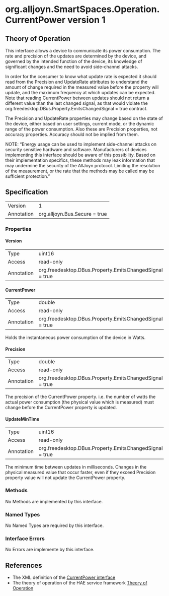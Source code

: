 # org.alljoyn.SmartSpaces.Operation.CurrentPower version 1


## Theory of Operation
This interface allows a device to communicate its power consumption.  The rate
and precision of the updates are determined by the device, and governed by the
intended function of the device, its knowledge of significant changes and the
need to avoid side-channel attacks.

In order for the consumer to know what update rate is expected it should read
from the Precision and UpdateRate attributes to understand the amount of change 
required in the measured value before the property will update, and the maximum 
frequency at which updates can be expected.  Note that reading CurrentPower
between updates should not return a different value than the last changed
signal, as that would violate the
org.freedesktop.DBus.Property.EmitsChangedSignal = true contract.

The Precision and UpdateRate properties may change based on the state of the
device, either based on user settings, current mode, or the dynamic range of the
power consumption.  Also these are Precision properties, not accuracy
properties.  Accuracy should not be implied from them.

NOTE: “Energy usage can be used to implement side-channel attacks on security
sensitive hardware and software.  Manufacturers of devices implementing this
interface should be aware of this possibility.  Based on their implementation
specifics, these methods may leak information that may undermine the security of
the AllJoyn protocol.  Limiting the resolution of the measurement, or the rate
that the methods may be called may be sufficient protection.”

## Specification

|            |                                                          |
|------------|----------------------------------------------------------|
| Version    | 1                                                        |
| Annotation | org.alljoyn.Bus.Secure = true                            |

### Properties

#### Version

|                   |                                                         |
|-------------------|---------------------------------------------------------|
| Type              | uint16                                                  |
| Access            | read-only                                               |
| Annotation        | org.freedesktop.DBus.Property.EmitsChangedSignal = true |

#### CurrentPower

|            |                                                          |
|------------|----------------------------------------------------------|
| Type       | double                                                   |
| Access     | read-only                                                |
| Annotation | org.freedesktop.DBus.Property.EmitsChangedSignal = true  |

Holds the instantaneous power consumption of the device in Watts.

#### Precision

|            |                                                          |
|------------|----------------------------------------------------------|
| Type       | double                                                   |
| Access     | read-only                                                |
| Annotation | org.freedesktop.DBus.Property.EmitsChangedSignal = true  |

The precision of the CurrentPower property.  i.e. the number of watts the
actual power consumption (the physical value which is measured) must change
before the CurrentPower property is updated.

#### UpdateMinTime

|            |                                                          |
|------------|----------------------------------------------------------|
| Type       | uint16                                                   |
| Access     | read-only                                                |
| Annotation | org.freedesktop.DBus.Property.EmitsChangedSignal = true  |

The minimum time between updates in milliseconds.  Changes in the physical
measured value that occur faster, even if they exceed Precision property value
will not update the CurrentPower property.


### Methods

No Methods are implemented by this interface.

### Named Types

No Named Types are required by this interface.

### Interface Errors

No Errors are implemente by this interface.

## References

  * The XML definition of the [CurrentPower interface](CurrentPower-v1.xml)
  * The theory of operation of the HAE service framework [Theory of Operation](/org.alljoyn.SmartSpaces/theory-of-operation-v1)
